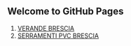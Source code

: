 ## Welcome to GitHub Pages

1) [VERANDE BRESCIA](http://pergole-brescia.net/verande/)
2) [SERRAMENTI PVC BRESCIA](https://serramenti-brescia.net/serramenti-in-pvc/)

